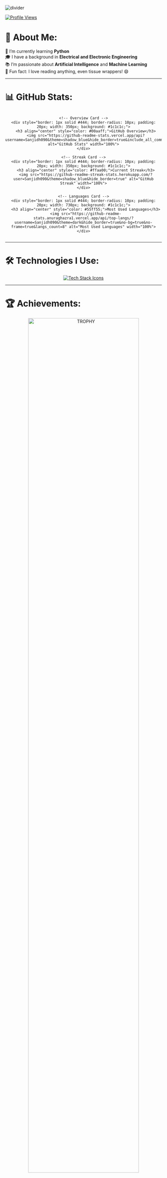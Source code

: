 <!-- Horizontal Divider (Gradient) -->
<img src="https://user-images.githubusercontent.com/73097560/115834477-dbab4500-a447-11eb-908a-139a6edaec5c.gif" alt="divider">

<!-- Profile View Counter -->
[![Profile Views](https://visitcount.itsvg.in/api?id=sanjidh090&icon=0&color=0)](https://visitcount.itsvg.in)

# 💫 About Me:
🌱 I’m currently learning **Python**  
🎓 I have a background in **Electrical and Electronic Engineering**  
📚 I’m passionate about **Artificial Intelligence** and **Machine Learning**  
🌟 Fun fact: I love reading anything, even tissue wrappers! 😄

---

# 📊 GitHub Stats:
<div align="center">
  <div style="display: flex; justify-content: center; align-items: center; flex-wrap: wrap; gap: 20px;">
    
    <!-- Overview Card -->
    <div style="border: 1px solid #444; border-radius: 10px; padding: 20px; width: 350px; background: #1c1c1c;">
      <h3 align="center" style="color: #00aaff;">GitHub Overview</h3>
      <img src="https://github-readme-stats.vercel.app/api?username=Sanjidh090&theme=shadow_blue&hide_border=true&include_all_commits=true&count_private=true" alt="GitHub Stats" width="100%">
    </div>
    
    <!-- Streak Card -->
    <div style="border: 1px solid #444; border-radius: 10px; padding: 20px; width: 350px; background: #1c1c1c;">
      <h3 align="center" style="color: #ffaa00;">Current Streak</h3>
      <img src="https://github-readme-streak-stats.herokuapp.com/?user=Sanjidh090&theme=shadow_blue&hide_border=true" alt="GitHub Streak" width="100%">
    </div>
    
    <!-- Languages Card -->
    <div style="border: 1px solid #444; border-radius: 10px; padding: 20px; width: 730px; background: #1c1c1c;">
      <h3 align="center" style="color: #55ff55;">Most Used Languages</h3>
      <img src="https://github-readme-stats.anuraghazra1.vercel.app/api/top-langs/?username=Sanjidh090&theme=dark&hide_border=true&no-bg=true&no-frame=true&langs_count=8" alt="Most Used Languages" width="100%">
    </div>
    
  </div>
</div>

---

# 🛠️ Technologies I Use:
<p align="center">
  <a href="https://skillicons.dev">
    <img src="https://skillicons.dev/icons?i=c,cpp,github,py,vscode,arduino,html,js,linux,git,devto,notion,discord&perline=14" alt="Tech Stack Icons" />
  </a>
</p>

---

# 🏆 Achievements:
<div align=center>
  <a href="https://github.com/ryo-ma/github-profile-trophy" title="Go to Source">
      <img align="center" width=84% src="https://github-profile-trophy.vercel.app/?username=Sanjidh090&theme=radical&row=1&column=7&margin-h=15&margin-w=5&no-bg=true" alt="TROPHY" />
    </a>
</div>

---

# 📫 Contact Me:
Feel free to reach out!  
- **Email**: [sanjid9657@gmail.com](mailto:sanjid9657@gmail.com)  
- **LinkedIn**: [Sanjidh090](https://linkedin.com/in/sanjidh090)  

---

# 🌐 Socials:
[![Facebook](https://img.shields.io/badge/Facebook-%231877F2.svg?logo=Facebook&logoColor=white)](https://facebook.com/sanjidh090)  
[![LinkedIn](https://img.shields.io/badge/LinkedIn-%230077B5.svg?logo=linkedin&logoColor=white)](https://linkedin.com/in/sanjidh090)  
[![YouTube](https://img.shields.io/badge/YouTube-%23FF0000.svg?logo=YouTube&logoColor=white)](https://youtube.com/@sanjidh090)
